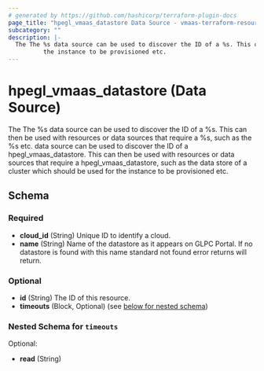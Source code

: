 ```yaml
---
# generated by https://github.com/hashicorp/terraform-plugin-docs
page_title: "hpegl_vmaas_datastore Data Source - vmaas-terraform-resources"
subcategory: ""
description: |-
  The The %s data source can be used to discover the ID of a %s. This can then be used with resources or data sources that require a %s, such as the %s etc. data source can be used to discover the ID of a hpeglvmaasdatastore. This can then be used with resources or data sources that require a hpeglvmaasdatastore, such as the data store of a cluster which should be used for
          the instance to be provisioned etc.
---
```


# hpegl_vmaas_datastore (Data Source)

The The %s data source can be used to discover the ID of a %s. This can then be used with resources or data sources that require a %s, such as the %s etc. data source can be used to discover the ID of a hpegl_vmaas_datastore. This can then be used with resources or data sources that require a hpegl_vmaas_datastore, such as the data store of a cluster which should be used for
		the instance to be provisioned etc.



<!-- schema generated by tfplugindocs -->
## Schema

### Required

- **cloud_id** (String) Unique ID to identify a cloud.
- **name** (String) Name of the datastore as it appears on GLPC Portal. If no datastore is found with this name standard not found error returns will return.

### Optional

- **id** (String) The ID of this resource.
- **timeouts** (Block, Optional) (see [below for nested schema](#nestedblock--timeouts))

<a id="nestedblock--timeouts"></a>
### Nested Schema for `timeouts`

Optional:

- **read** (String)


